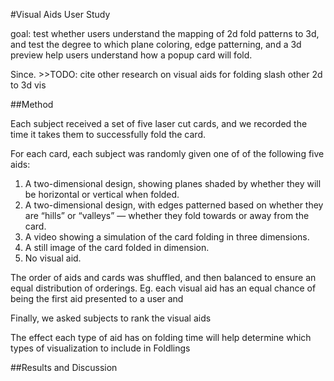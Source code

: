 #Visual Aids User Study

goal: test whether users understand the mapping of 2d fold patterns to 3d, and test the degree to which plane coloring, edge patterning, and a 3d preview help users understand how a popup card will fold.

Since.  >>TODO: cite other research on visual aids for folding slash other 2d to 3d vis


##Method

Each subject received a set of five laser cut cards, and we recorded the time it takes them to successfully fold the card.   

 For each card, each subject was randomly given one of of the following five aids:

1) A two-dimensional design, showing planes shaded by whether they will be horizontal or vertical when folded.
2) A two-dimensional design, with edges patterned based on whether they are “hills” or “valleys” — whether they fold towards or away from the card.
3) A video showing a simulation of the card folding in three dimensions.
4) A still image of the card folded in dimension.
5) No visual aid.

The order of aids and cards was shuffled, and then balanced to ensure an equal distribution of orderings.  Eg. each visual aid has an equal chance of being the first aid presented to a user and 

Finally, we asked subjects to rank the visual aids

The effect each type of aid has on folding time will help determine which types of visualization to include in Foldlings

##Results and Discussion



